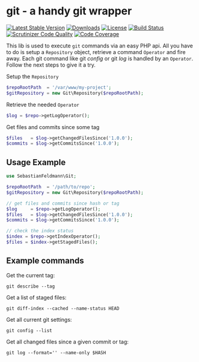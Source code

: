# git - a handy git wrapper

[![Latest Stable Version](https://poser.pugx.org/sebastianfeldmann/git/v/stable.svg)](https://packagist.org/packages/sebastianfeldmann/git)
[![Downloads](https://img.shields.io/packagist/dt/sebastianfeldmann/git.svg?v1)](https://packagist.org/packages/sebastianfeldmann/git)
[![License](https://poser.pugx.org/sebastianfeldmann/git/license.svg)](https://packagist.org/packages/sebastianfeldmann/git)
[![Build Status](https://travis-ci.org/sebastianfeldmann/git.svg?branch=master)](https://travis-ci.org/sebastianfeldmann/git)
[![Scrutinizer Code Quality](https://scrutinizer-ci.com/g/sebastianfeldmann/git/badges/quality-score.png?b=master)](https://scrutinizer-ci.com/g/sebastianfeldmann/git/?branch=master)
[![Code Coverage](https://scrutinizer-ci.com/g/sebastianfeldmann/git/badges/coverage.png?b=master)](https://scrutinizer-ci.com/g/sebastianfeldmann/git/?branch=master)

This lib is used to execute `git` commands via an easy PHP api. 
All you have to do is setup a `Repository` object, retrieve a command `Operator`
and fire away. Each git command like git _config_ or git _log_ is handled
by an `Operator`. Follow the next steps to give it a try.

Setup the `Repository`
```php
$repoRootPath  = '/var/www/my-project';
$gitRepository = new Git\Repository($repoRootPath);
```

Retrieve the needed `Operator`
```php
$log = $repo->getLogOperator();
```

Get files and commits since some tag
```php
$files   = $log->getChangedFilesSince('1.0.0');
$commits = $log->getCommitsSince('1.0.0');
```
## Usage Example

```php
use SebastianFeldmann\Git;

$repoRootPath  = '/path/to/repo';
$gitRepository = new Git\Repository($repoRootPath);

// get files and commits since hash or tag
$log     = $repo->getLogOperator();
$files   = $log->getChangedFilesSince('1.0.0');
$commits = $log->getCommitsSince('1.0.0');

// check the index status
$index = $repo->getIndexOperator();
$files = $index->getStagedFiles();
```

## Example commands

Get the current tag:

    git describe --tag
    
Get a list of staged files:

    git diff-index --cached --name-status HEAD
    
Get all current git settings:

    git config --list
    
Get all changed files since a given commit or tag:

    git log --format='' --name-only $HASH
